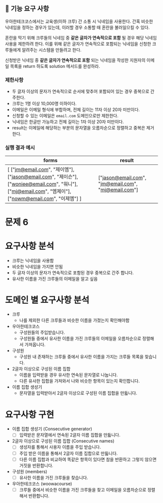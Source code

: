 ## 🚀 기능 요구 사항

우아한테크코스에서는 교육생(이하 크루) 간 소통 시 닉네임을 사용한다. 간혹 비슷한 닉네임을 정하는 경우가 있는데, 이러할 경우 소통할 때 혼란을 불러일으킬 수 있다.

혼란을 막기 위해 크루들의 닉네임 중 **같은 글자가 연속적으로 포함** 될 경우 해당 닉네임 사용을 제한하려 한다. 이를 위해 같은 글자가 연속적으로 포함되는 닉네임을 신청한 크루들에게 알려주는 시스템을 만들려고 한다.


신청받은 닉네임 중 **같은 글자가 연속적으로 포함** 되는 닉네임을 작성한 지원자의 이메일 목록을 return 하도록 solution 메서드를 완성하라.

### 제한사항

- 두 글자 이상의 문자가 연속적으로 순서에 맞추어 포함되어 있는 경우 중복으로 간주한다.
- 크루는 1명 이상 10,000명 이하이다.
- 이메일은 이메일 형식에 부합하며, 전체 길이는 11자 이상 20자 미만이다.
- 신청할 수 있는 이메일은 `email.com` 도메인으로만 제한한다.
- 닉네임은 한글만 가능하고 전체 길이는 1자 이상 20자 미만이다.
- result는 이메일에 해당하는 부분의 문자열을 오름차순으로 정렬하고 중복은 제거한다.

### 실행 결과 예시

| forms | result |
| --- | --- |
| [ ["jm@email.com", "제이엠"], ["jason@email.com", "제이슨"], ["woniee@email.com", "워니"], ["mj@email.com", "엠제이"], ["nowm@email.com", "이제엠"] ] | ["jason@email.com", "jm@email.com", "mj@email.com"] |



# 문제 6

# 요구사항 분석

- 크루는 닉네임을 사용함
- 비슷한 닉네임을 가지면 안됨
- 두 글자 이상의 문자가 연속적으로 포함된 경우 중복으로 간주 합니다.
- 유사한 이름을 가진 크루들의 이메일을 알고 싶음

# 도메인 별 요구사항 분석

- 크루
    - 나를 제외한 다른 크루들과 비슷한 이름을 가졌는지 확인해야함
- 우아한테크코스
    - 구성원들의 주입받습니다.
    - 구성원들 중에서 유사한 이름을 가진 크루들의 이메일을 오름차순으로 정렬해서 가져옵니다.
- 구성원
    - 구성원 내 존재하는 크루들 중에서 유사한 이름을 가지는 크루들 목록을 찾습니다.
- 2글자 이상으로 구성된 이름 집합
    - 이름을 입력받을 경우 유사한 연속된 문자열로 나눕니다.
    - 다른 유사한 집합을 가져와서 나와 비슷한 항목이 있는지 확인합니다.
- 이름 집합 생성기
    - 문자열을 입력받아서 2글자 이상으로 구성된 이름 집합을 만듧니다.

# 요구사항 구현

- 이름 집합 생성기 (Consecutive generator)
    - [ ]  입력받은 문자열에서 연속된 2글자 이름 집합을 만듧니다.
- 2글자 이상으로 구성된 이름 집합 (Consecutive names)
    - [ ]  생성자를 통해서 사용자 이름을 주입 받습니다.
    - [ ]  주입 받은 이름을 통해서 2글자 이름 집합으로 만듧니다.
    - [ ]  다른 이름 집합과 비교하여 똑같은 항목이 있다면 참을 반환하고 그렇지 않으면 거짓을 반환합니다.
- 구성원 (members)
    - [ ]  유사한 이름을 가진 크루들을 찾습니다.
- 우아한테크코스 (woowacourse)
    - [ ]  크루들 중에서 비슷한 이름을 가진 크루들을 찾고 이메일을 오름차순으로 정렬해서 반환합니다.